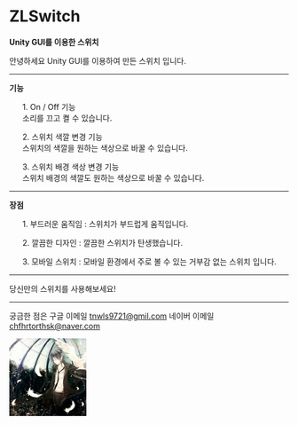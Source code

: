 # ZLSwitch
**Unity GUI를 이용한 스위치**

안녕하세요
 Unity GUI를 이용하여 만든 스위치 입니다.
***
**기능**
<ul>
1. On / Off 기능<br>
 소리를 끄고 켤 수 있습니다.</ul>
<ul>
2. 스위치 색깔 변경 기능<br> 스위치의 색깔을 원하는 색상으로 바꿀 수 있습니다.</ul>
<ul>
3. 스위치 배경 색상 변경 기능<br>
 스위치 배경의 색깔도 원하는 색상으로 바꿀 수 있습니다.</ul>

---

**장점**
<ol>
1. 부드러운 움직임 : 스위치가 부드럽게 움직입니다.</ol>

<ol>2. 깔끔한 디자인 : 깔끔한 스위치가 탄생했습니다.</ol>
<ol>3. 모바일 스위치 : 모바일 환경에서 주로 볼 수 있는 거부감 없는 스위치 입니다.</ol>

___

당신만의 스위치를 사용해보세요!

___

궁금한 점은
구글 이메일 tnwls9721@gmil.com
네이버 이메일 chfhrtorthsk@naver.com

![anima](./Image/anima.png)
